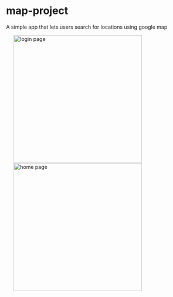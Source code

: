 # map-project
A simple app that lets users search for locations using google map


<div style="float:right">
<img src="https://user-images.githubusercontent.com/53833059/76702202-1a6fb700-66ee-11ea-9be7-b2878130b25c.jpg" width="350" title="login page" hspace=20>

<img src="https://user-images.githubusercontent.com/53833059/76702205-1cd21100-66ee-11ea-8174-bac81c1ac1e8.jpg" width="350" title="home page" hspace=20>
</div>
